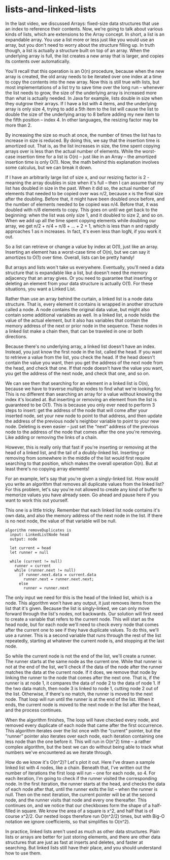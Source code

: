 # lists-and-linked-lists

In the last video, we discussed Arrays: fixed-size data structures that use an
index to reference their contents. Now, we're going to talk about various kinds
of lists, which are extensions to the Array concept. In short, a list is an
expandable array. You use a list more or less just like you would use an array,
but you don't need to worry about the structure filling up. In truth though, a
list is actually a structure built on top of an array. When the underlying
array is full, the list creates a new array that is larger, and copies its
contents over automatically. 

You'll recall that this operation is an O(n) procedure, because when the new
array is created, the old array needs to be iterated over one index at a time
to copy the contents into the new array. Now this is still true with lists, but
most implementations of a list try to save time over the long run – whenever
the list needs to grow, the size of the underlying array is increased more than
what is actually needed. In Java for example, lists double in size when they
outgrow their arrays. If I have a list with 4 items, and the underlying array
is only size 4, trying to add a 5th item to the list will cause the list to
double the size of the underlying array to 8 before adding my new item to the
fifth position – index 4. In other languages, the resizing factor may be more
than 2. 

By increasing the size so much at once, the number of times the list has to
increase in size is reduced. By doing this, we say that the insertion time is
amortized out. That is, as the list increases in size, the time spent copying
arrays over is less than the actual number of elements. While the worst-case
insertion time for a list is O(n) – just like in an Array – the amortized
insertion time is only O(1). Now, the math behind this explanation involves
some calculus, but we can break it down. 

If I have an arbitrarily large list of size x, and our resizing factor is 2 -
meaning the array doubles in size when it's full – then I can assume that my
list has doubled in size in the past. When it did so, the actual number of
elements that needed to be copied over was n/2, because x is the final size
after the doubling. Before that, it might have been doubled once before, and
the number of elements needed to be copied was n/4. Before that, it was doubled
with n/8 elements to copy. This goes on until we get back to the beginning:
when the list was only size 1, and it doubled to size 2, and so on. When we add
up all the time spent copying elements while doubling our array, we get n/2 +
n/4 + n/8 + … + 2 + 1, which is less than n and rapidly approaches 1 as n
increases. In fact, it's even less than logN, if you work it out. 

So a list can retrieve or change a value by index at O(1), just like an array.
Inserting an element has a worst-case time of O(n), but we can say it amortizes
to O(1) over time. Overall, lists can be pretty handy! 

But arrays and lists won't take us everywhere. Eventually, you'll need a data
structure that is expandable like a list, but doesn't need the memory adjacency
that an array gives. Or you need to guarantee that inserting or deleting an
element from your data structure is actually O(1). For these situations, you
want a Linked List. 

Rather than use an array behind the curtain, a linked list is a node data
structure. That is, every element it contains is wrapped in another structure
called a node. A node contains the original data value, but might also contain
some additional variables as well. In a linked list, a node holds the value of
the actual element, but it also has variables that contain the memory address
of the next or prior node in the sequence. These nodes in a linked list make a
chain then, that can be traveled in one or both directions. 

Because there's no underlying array, a linked list doesn't have an index.
Instead, you just know the first node in the list, called the head. If you want
to retrieve a value from the list, you check the head. If the head doesn't
contain the value you want, then you get the address of the next node from the
head, and check that one. If that node doesn't have the value you want, you get
the address of the next node, and check that one, and so on. 

We can see then that searching for an element in a linked list is O(n), because
we have to traverse multiple nodes to find what we're looking for. This is no
different than searching an array for a value without knowing the index it's
located at. But inserting or removing an element from the list is guaranteed to
be O(1). This is because you only ever need to perform 3 steps to insert: get
the address of the node that will come after your inserted node, set your new
node to point to that address, and then update the address of the previous
node's neighbor variable to point to your new node. Deleting is even easier –
just set the “next” address of the previous node to the address of the node
that comes after the one you're removing. Like adding or removing the links of
a chain. 

However, this is really only that fast if you're inserting or removing at the
head of a linked list, and the tail of a doubly-linked list. Inserting or
removing from somewhere in the middle of the list would first require searching
to that position, which makes the overall operation O(n). But at least there's
no copying array elements! 

For an example, let's say that you're given a singly-linked list. How would you
write an algorithm that removes all duplicate values from the linked list? For
this problem, let's say you're not allowed to create any kind of buffer to
memorize values you have already seen. Go ahead and pause here if you want to
work this out yourself. 

This one is a little tricky. Remember that each linked list node contains it's
own data, and also the memory address of the next node in the list. If there is
no next node, the value of that variable will be null. 

```
algorithm removeDuplicates is
  input: LinkedListNode head
  output: node
  
  let current = head
  let runner = null
  
  while (current != null)
    runner = current
    while (runner.next != null)
      if runner.next.data = current.data
        runner.next = runner.next.next;
      else
        runner = runner.next
```

The only input we need for this is the head of the linked list, which is a
node. This algorithm won't have any output, it just removes items from the list
that it's given. Because the list is singly-linked, we can only move forward
through the list's nodes, not backwards. Our solution will first need to create
a variable that refers to the current node. This will start as the head node,
but for each node we'll need to check every node that comes after the current
one to see if they have duplicate values. To do this, we'll use a runner. This
is a second variable that runs through the rest of the list repeatedly,
starting at whatever the current node is, and stopping at the last node. 

So while the current node is not the end of the list, we'll create a runner.
The runner starts at the same node as the current one. While that runner is not
at the end of the list, we'll check if the data of the node after the runner
matches the data at the current node. If it does, we remove that node by
linking the runner to the node that comes after the next one. That is, if the
runner is at node 1, it compares the data of node 2 to the data of node 1. If
the two data match, then node 3 is linked to node 1, cutting node 2 out of the
list. Otherwise, if there's no match, the runner is moved to the next node.
That loop will run until the runner is at the end of the list. When it ends,
the current node is moved to the next node in the list after the head, and the
process continues. 

When the algorithm finishes, The loop will have checked every node, and removed
every duplicate of each node that came after the first occurrence. This
algorithm iterates over the list once with the “current” pointer, but the
“runner” pointer also iterates over each node, each iteration containing one
less node than the one before it. This will run in O(n^2) time – a rather
complex algorithm, but the best we can do without being able to track what
numbers we've encountered as we iterate through. 

How do we know it's O(n^2)? Let's plot it out. Here I've drawn a sample linked
list with 4 nodes, like a chain. Beneath that, I've written out the number of
iterations the first loop will run – one for each node, so 4. For each
iteration, I'm going to check if the runner visited the corresponding node. In
the first iteration, the runner starts at the head, and checks the data of each
node after that, until the runner exits the list – when the runner is null.
Then on the next iteration, the current pointer will be at the second node, and
the runner visits that node and every one thereafter. This continues on, and we
notice that our checkboxes form the shape of a half-filled in square. We know
the area of a square is x^2, and half that is of course x^2/2. Our nested loops
therefore run O(n^2/2) times, but with Big-O notation we ignore coefficients,
so that simplifies to O(n^2). 

In practice, linked lists aren't used as much as other data structures. Plain
lists or arrays are better for just storing elements, and there are other data
structures that are just as fast at inserts and deletes, and faster at
searching. But linked lists still have their place, and you should understand
how to use them. 

